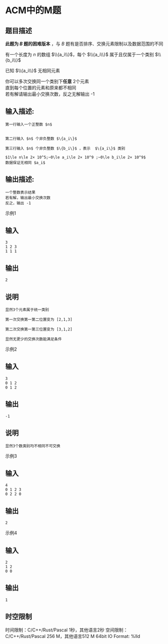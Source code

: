 # ACM中的M题

## 题目描述

$\textbf{}$**此题为 $B$ 题的困难版本** ，与 $B$ 题有是否排序、交换元素限制以及数据范围的不同 

  


有一个长度为 $n$ 的数组 $\\{a_i\\}$，每个 $\\{a_i\\}$ 属于且仅属于一个类别 $\\{b_i\\}$ 

已知 $\\{a_i\\}$ 无相同元素 

你可以多次交换同一个类别下**任意** 2个元素  
直到每个位置的元素和原来都不相同  
若有解请输出最小交换次数，反之无解输出 -1

## 输入描述:
    
    
    第一行输入一个正整数 $n$  
    
    
    第二行输入 $n$ 个非负整数 $\{a_i\}​$
    
    第三行输入 $n$ 个非负整数 $\{b_i\}​$ ，表示  $\{a_i\}​$ 类别
    
    $1\le n\le 2× 10^5;~0\le a_i\le 2× 10^9 ;~0\le b_i\le 2× 10^9$  
    数据保证无相同 $a_i$

## 输出描述:
    
    
    一个整数表示结果  
    若有解，输出最小交换次数  
    反之，输出 -1

示例1 

## 输入
    
    
    3
    1 2 3
    1 1 1

## 输出
    
    
    2

## 说明
    
    
    显然3个元素属于统一类别
    
    第一次交换第一第二位置变为 [2,1,3]
    
    第二次交换第一第三位置变为 [3,1,2]
    
    显然无更少的交换次数能满足条件  
    

示例2 

## 输入
    
    
    3
    0 1 2
    0 1 2

## 输出
    
    
    -1

## 说明
    
    
    显然3个数类别均不相同不可交换

示例3 

## 输入
    
    
    4
    0 1 2 3
    0 2 2 0

## 输出
    
    
    2

示例4 

## 输入
    
    
    2
    1 2
    0 0

## 输出
    
    
    1


## 时空限制

时间限制：C/C++/Rust/Pascal 1秒，其他语言2秒
空间限制：C/C++/Rust/Pascal 256 M，其他语言512 M
64bit IO Format: %lld